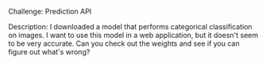 Challenge: Prediction API

Description: I downloaded a model that performs categorical classification on images. I want to use this model in a web application, but it doesn't seem to be very accurate. Can you check out the weights and see if you can figure out what's wrong?
